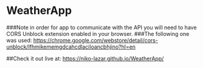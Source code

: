 # WeatherApp
###Note in order for app to communicate with the API you will need to have CORS Unblock extension enabled in your browser.
###The following one was used: https://chrome.google.com/webstore/detail/cors-unblock/lfhmikememgdcahcdlaciloancbhjino?hl=en

##Check it out live at: https://niko-lazar.github.io/WeatherApp/
